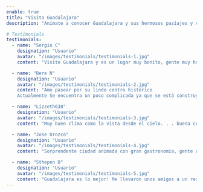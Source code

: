 ```yaml
---
enable: true
title: "Visita Guadalajara"
description: "Anímate a conocer Guadalajara y sus hermosos pasíajes y culturas. No te arrepentirás."

# Testimonials
testimonials:
  - name: "Sergio C"
    designation: "Usuario"
    avatar: "/images/testimonials/testimonials-1.jpg"
    content: "Visite Guadalajara y es un lugar muy bonito, gente muy hospitalaria , comida deliciosa, ciudad con muchos lugares para disfrutar comer bien y divertirse."

  - name: "Bere N"
    designation: "Usuario"
    avatar: "/images/testimonials/testimonials-2.jpg"
    content: "Amo pasear por su lindo centro histórico
    Actualmente Se encuentra un poco complicada ya que se está construyendo la línea 3 del tren ligero pero sé que pasando será de gran beneficio a los paseantes por estas zonas de comercio, cultura, compras, gastronomías el nuevo Mercado Corona luce muy pintoresco."

  - name: "Lizzeth638"
    designation: "Usuario"
    avatar: "/images/testimonials/testimonials-3.jpg"
    content: "Muy buen clima como la vista desde el cielo. . . buena comida barata colocada hoteles estupendos muchos lugares para pasear ranchos famosos y restaurantes alrededor. . . Tiempo muy sorprendente en Guadalajara"

  - name: "Jose Orozco"
    designation: "Usuario"
    avatar: "/images/testimonials/testimonials-4.jpg"
    content: "Sorprendente ciudad animada con gran gastronomía, gente amable, hermosa arquitectura para disfrutar día y noche!."

  - name: "Sthepen D"
    designation: "Usuario"
    avatar: "/images/testimonials/testimonials-5.jpg"
    content: "Guadalajara es lo mejor! Me llevaron unos amigos a un restaurante o bar con piñatas en el techo donde se cantaban rancheras, fue genial! La gente en la ciudad de lo mejor!!!."
---
```

